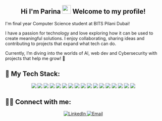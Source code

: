 
<h2 align="center"> 
    Hi I'm Parina 
    <img src="https://media.giphy.com/media/hvRJCLFzcasrR4ia7z/giphy.gif" width="28">
  Welcome to my profile!
</h2>

I'm final year Computer Science student at BITS Pilani Dubai! 

I have a passion for technology and love exploring how it can be used to create meaningful solutions. I enjoy collaborating, sharing ideas and contributing to projects that expand what tech can do. 

Currently, I’m diving into the worlds of AI, web dev and Cybersecurity with projects that help me grow! 🚀


## 👾 My Tech Stack:
<p align="center">
    <img src="https://img.shields.io/badge/Python-informational?style=flat-square&logo=Python&logoColor=white&color=3776AB" />
    <img src="https://img.shields.io/badge/C-informational?style=flat-square&logo=C&logoColor=white&color=A8B9CC" />
    <img src="https://img.shields.io/badge/Java-informational?style=flat-square&logo=coffeescript&logoColor=white&color=FF7800" />
    <img src="https://img.shields.io/badge/HTML-informational?style=flat-square&logo=html5&logoColor=white&color=E34F26" />
    <img src="https://img.shields.io/badge/CSS-informational?style=flat-square&logo=CSS3&logoColor=white&color=1572B6" />
    <img src="https://img.shields.io/badge/JavaScript-informational?style=flat-square&logo=JavaScript&logoColor=white&color=F7DF1E" />
    <img src="https://img.shields.io/badge/VS%20Code-informational?style=flat-square&logo=visual-studio-code&logoColor=white&color=0078D7" />
    <img src="https://img.shields.io/badge/GitHub-informational?style=flat-square&logo=GitHub&logoColor=white&color=181717" />
    <img src="https://img.shields.io/badge/MySQL-informational?style=flat-square&logo=mysql&logoColor=white&color=4479A1" />
    <img src="https://img.shields.io/badge/AutoCad-informational?style=flat-square&logo=Autodesk&logoColor=white&color=000000" />
    <img src="https://img.shields.io/badge/MongoDB-informational?style=flat-square&logo=mongodb&logoColor=white&color=47A248" />
    <img src="https://img.shields.io/badge/Firebase-informational?style=flat-square&logo=firebase&logoColor=white&color=FFCA28" />
    <img src="https://img.shields.io/badge/Canva-informational?style=flat-square&logo=Canva&logoColor=white&color=00C4CC" />
    <img src="https://img.shields.io/badge/AWS%20S3-informational?style=flat-square&logo=amazons3&logoColor=white&color=FF9900" />
    <img src="https://img.shields.io/badge/Postman-informational?style=flat-square&logo=postman&logoColor=white&color=FF6C37" />
    <img src="https://img.shields.io/badge/Node.js-informational?style=flat-square&logo=node.js&logoColor=white&color=339933" />
    <img src="https://img.shields.io/badge/Linux-informational?style=flat-square&logo=Linux&logoColor=white&color=FCC624" />
</p>

      
 ## 🙋‍♀️ Connect with me: 
<p align="center">
    <a href="https://www.linkedin.com/in/parinaparekh/">
        <img alt="LinkedIn" title="My LinkedIn Profile" src="https://img.shields.io/badge/LinkedIn-informational?style=for-the-badge&logo=linkedin&logoColor=white&color=0A66C2">
    </a>
    <a href="mailto:parinaparekh04@gmail.com">
        <img alt="Email" title="Drop a mail!" src="https://img.shields.io/badge/Email-informational?style=for-the-badge&logo=microsoft-outlook&logoColor=white&color=0078D4">
    </a>
</p>

<!--## Hi there 👋
**parina004/parina004** is a ✨ _special_ ✨ repository because its `README.md` (this file) appears on your GitHub profile.

Here are some ideas to get you started:

- 🔭 I’m currently working on ...
- 🌱 I’m currently learning ...
- 👯 I’m looking to collaborate on ...
- 🤔 I’m looking for help with ...
- 💬 Ask me about ...
- 📫 How to reach me: ...
- 😄 Pronouns: ...
- ⚡ Fun fact: ...
-->
